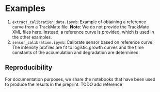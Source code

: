 # Examples

1. `extract_calibration_data.ipynb`:
   Example of obtaining a reference curve from a TrackMate file.
   **Note**: We do not provide the TrackMate XML files here.
   Instead, a reference curve is provided,
   which is used in the other examples.
1. `sensor_calibration.ipynb`: 
   Calibrate sensor based on reference curve.
   The intensity profiles are fit to logistic growth curves
   and the time constants of the accumulation and degradation
   are determined.

## Reproducibility

For documentation purposes, we share the notebooks
that have been used to produce the results in the
preprint. TODO add reference
